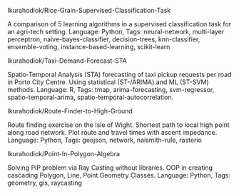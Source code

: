 
Ikurahodiok/Rice-Grain-Supervised-Classification-Task

A comparison of 5 learning algorithms in a supervised classification task for an agri-tech setting. 
Language: Python, Tags: neural-network, multi-layer perceptron, naive-bayes-classifier, decision-trees, knn-classifier, ensemble-voting, instance-based-learning, scikit-learn  

  
  
Ikurahodiok/Taxi-Demand-Forecast-STA
  
Spatio-Temporal Analysis (STA) forecasting of taxi pickup requests per road in Porto City Centre. Using statistical (ST-/ARIMA) and ML (ST-SVM) methods. Language: R, Tags: tmap, arima-forecasting, svm-regressor, spatio-temporal-arima, spatio-temporal-autocorrelation.
  

  
Ikurahodiok/Route-Finder-to-High-Ground
  
Route finding exercise on the Isle of Wight. Shortest path to local high point along road network. Plot route and travel times with ascent impedance. Language: Python, Tags: geojson, network, naismith-rule, rasterio
  
  
  
Ikurahodiok/Point-In-Polygon-Algebra

Solving PiP problem via Ray Casting without libraries. OOP in creating cascading Polygon, Line, Point Geometry Classes. Language: Python, Tags: geometry, gis, raycasting
